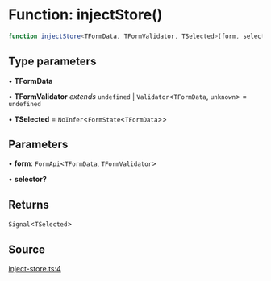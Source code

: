 # Function: injectStore()

```ts
function injectStore<TFormData, TFormValidator, TSelected>(form, selector?): Signal<TSelected>
```

## Type parameters

• **TFormData**

• **TFormValidator** *extends* `undefined` \| `Validator`\<`TFormData`, `unknown`\> = `undefined`

• **TSelected** = `NoInfer`\<`FormState`\<`TFormData`\>\>

## Parameters

• **form**: `FormApi`\<`TFormData`, `TFormValidator`\>

• **selector?**

## Returns

`Signal`\<`TSelected`\>

## Source

[inject-store.ts:4](https://github.com/TanStack/form/blob/5b8b6371e1e490da7dcf3c588d18227efdee3cd9/packages/angular-form/src/inject-store.ts#L4)
